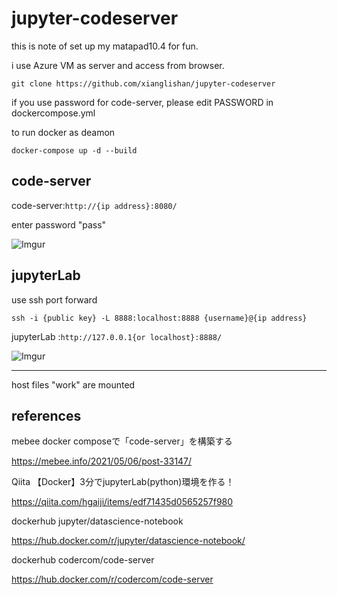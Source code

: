 # jupyter-codeserver

this is note of set up my matapad10.4 for fun.

i use Azure VM as server and access from browser.

```
git clone https://github.com/xianglishan/jupyter-codeserver
```

if you use password for code-server, please edit PASSWORD in dockercompose.yml

to run docker as deamon

```
docker-compose up -d --build
```


code-server
---

code-server:`http://{ip address}:8080/`

enter password "pass"

![Imgur](https://i.imgur.com/Hg2VLon.jpg)


jupyterLab
---

use ssh port forward

```
ssh -i {public key} -L 8888:localhost:8888 {username}@{ip address}
```

jupyterLab :`http://127.0.0.1{or localhost}:8888/`

![Imgur](https://i.imgur.com/hdztqCU.jpg)

---

host files "work" are mounted


references
---

mebee docker composeで「code-server」を構築する

https://mebee.info/2021/05/06/post-33147/

Qiita 【Docker】3分でjupyterLab(python)環境を作る！

https://qiita.com/hgaiji/items/edf71435d0565257f980

dockerhub jupyter/datascience-notebook

https://hub.docker.com/r/jupyter/datascience-notebook/

dockerhub codercom/code-server

https://hub.docker.com/r/codercom/code-server
